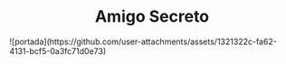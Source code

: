 <h1 align="center"> Amigo Secreto </h1>
![portada](https://github.com/user-attachments/assets/1321322c-fa62-4131-bcf5-0a3fc71d0e73)
